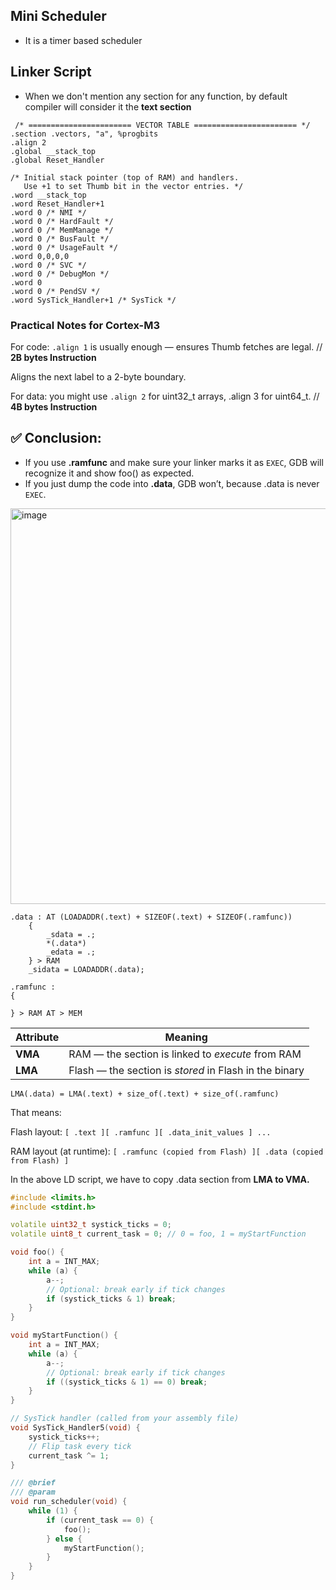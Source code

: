## Mini Scheduler 
- It is a timer based scheduler

## Linker Script
- When we don't mention any section for any function, by default compiler will consider it the **text section**

```ASM
 /* ======================= VECTOR TABLE ======================= */
.section .vectors, "a", %progbits
.align 2
.global __stack_top
.global Reset_Handler

/* Initial stack pointer (top of RAM) and handlers.
   Use +1 to set Thumb bit in the vector entries. */
.word __stack_top
.word Reset_Handler+1
.word 0 /* NMI */
.word 0 /* HardFault */
.word 0 /* MemManage */
.word 0 /* BusFault */
.word 0 /* UsageFault */
.word 0,0,0,0
.word 0 /* SVC */
.word 0 /* DebugMon */
.word 0
.word 0 /* PendSV */
.word SysTick_Handler+1 /* SysTick */
```

### Practical Notes for Cortex-M3
For code: `.align 1` is usually enough — ensures Thumb fetches are legal. // **2B bytes Instruction**

Aligns the next label to a 2-byte boundary.

For data: you might use `.align 2` for uint32_t arrays, .align 3 for uint64_t. // **4B bytes Instruction**

## ✅ Conclusion:
- If you use **.ramfunc** and make sure your linker marks it as `EXEC`, GDB will recognize it and show foo() as expected.
- If you just dump the code into **.data**, GDB won’t, because .data is never `EXEC`.

<img width="1827" height="633" alt="image" src="https://github.com/user-attachments/assets/fd6b39f0-d4fc-4d2d-bdce-5493e73dadf2" />

```ld
.data : AT (LOADADDR(.text) + SIZEOF(.text) + SIZEOF(.ramfunc))
    {
        _sdata = .;
        *(.data*)
        _edata = .;
    } > RAM
    _sidata = LOADADDR(.data);

.ramfunc :
{

} > RAM AT > MEM
```

| Attribute | Meaning                                                |
| --------- | ------------------------------------------------------ |
| **VMA**   | RAM — the section is linked to *execute* from RAM      |
| **LMA**   | Flash — the section is *stored* in Flash in the binary |

```ld
LMA(.data) = LMA(.text) + size_of(.text) + size_of(.ramfunc)
```
That means:

Flash layout: `[ .text ][ .ramfunc ][ .data_init_values ] ... `

RAM layout (at runtime): `[ .ramfunc (copied from Flash) ][ .data (copied from Flash) ] `

In the above LD script, we have to copy .data section from **LMA to VMA.**

```c++
#include <limits.h>
#include <stdint.h>

volatile uint32_t systick_ticks = 0;
volatile uint8_t current_task = 0; // 0 = foo, 1 = myStartFunction

void foo() {
    int a = INT_MAX;
    while (a) {
        a--;
        // Optional: break early if tick changes
        if (systick_ticks & 1) break;
    }
}

void myStartFunction() {
    int a = INT_MAX;
    while (a) {
        a--;
        // Optional: break early if tick changes
        if ((systick_ticks & 1) == 0) break;
    }
}

// SysTick handler (called from your assembly file)
void SysTick_Handler5(void) {
    systick_ticks++;
    // Flip task every tick
    current_task ^= 1;
}

/// @brief
/// @param
void run_scheduler(void) {
    while (1) {
        if (current_task == 0) {
            foo();
        } else {
            myStartFunction();
        }
    }
}
```

